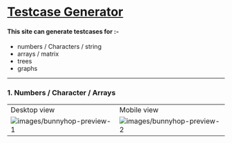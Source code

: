 # [Testcase Generator](https://generate-testcase.herokuapp.com/)
#### This site can generate testcases for :-
* numbers / Characters / string
* arrays / matrix
* trees
* graphs
---
### 1. Numbers / Character / Arrays
<table>
</tr>
<tr><td>Desktop view</td><td>Mobile view</td>
<tr>
<td>
 <img src= "images/bunnyhop-preview-1.png" alt ="images/bunnyhop-preview-1">
</td>
<td><img src= "images/bunnyhop-preview-2.png" alt ="images/bunnyhop-preview-2"></td>
</tr>
</table>
